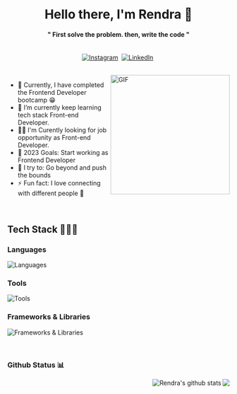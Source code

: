 
<p>
  <h1 align="center"><b>Hello there, I'm Rendra 👋</b></h1>
</p>

<p>
  <h4 align="center"><b> " First solve the problem. then, write the code "</b></h4>
</p>

<p align="center">
<br>
<a href="https://instagram.com/mortumor"><img src="https://img.shields.io/badge/instagram-%23E4405F.svg?&style=for-the-badge&logo=instagram&logoColor=white" alt="Instagram" /></a>&nbsp;
<a href="https://www.linkedin.com/in/muhammad-rendra-andriansyah-13870015a/"><img src="https://img.shields.io/badge/linkedin-%230077B5.svg?&style=for-the-badge&logo=linkedin&logoColor=white" alt="LinkedIn" /></a>&nbsp;
</p>

<br>

<img align="right" height="270px" alt="GIF" src="https://i.pinimg.com/originals/e4/26/70/e426702edf874b181aced1e2fa5c6cde.gif" />


- 🔭 Currently, I have completed the Frontend Developer bootcamp :grin:
- 🌱 I’m currently keep learning tech stack Front-end Developer.
- 👋🏻 I'm Curently looking for job opportunity as Front-end Developer.
- 🥅 2023 Goals: Start working as Frontend Developer
- 🧗 I try to: Go beyond and push the bounds
- ⚡ Fun fact: I love connecting with different people :raised_hands:



<br>

## Tech Stack 👨🏻‍💻 
### Languages 
![Languages](https://skillicons.dev/icons?i=html,css,js,ts,)
### Tools
![Tools](https://skillicons.dev/icons?i=vscode,figma,ps,ai)
### Frameworks & Libraries
![Frameworks & Libraries](https://skillicons.dev/icons?i=react,redux,vite,next,sass,tailwind,materialui,bootstrap)

<br>

### Github Status 📊
<a href="https://github.com/anuraghazra/github-readme-stats">
    <img align="right" src="https://github-readme-streak-stats.herokuapp.com/?user=RendraAndriansyah&theme=sea&hide_border=false" /></a> 
<a  href="#"><img align="right" src="https://github-readme-stats.vercel.app/api?username=RendraAndriansyah&theme=sea&hide_border=false&ring=161b228&include_all_commits=true&count_private=true" alt="Rendra's github stats" /></a> 


